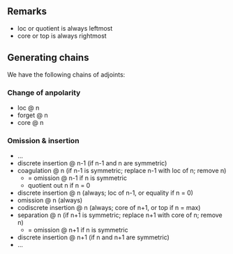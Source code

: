 ## Remarks
- loc or quotient is always leftmost
- core or top is always rightmost

## Generating chains
We have the following chains of adjoints:

### Change of anpolarity
- loc @ n
- forget @ n
- core @ n

### Omission & insertion
- ...
- discrete insertion @ n-1 (if n-1 and n are symmetric)
- coagulation @ n (if n-1 is symmetric; replace n-1 with loc of n; remove n)
  - = omission @ n-1 if n is symmetric
  - quotient out n if n = 0
- discrete insertion @ n (always; loc of n-1, or equality if n = 0)
- omission @ n (always)
- codiscrete insertion @ n (always; core of n+1, or top if n = max)
- separation @ n (if n+1 is symmetric; replace n+1 with core of n; remove n)
  - = omission @ n+1 if n is symmetric
- discrete insertion @ n+1 (if n and n+1 are symmetric)
- ...
